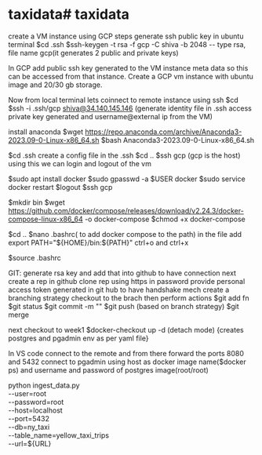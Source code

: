 # taxidata# taxidata

create a VM instance using GCP
steps
generate ssh public key in ubuntu terminal
$cd .ssh
$ssh-keygen -t rsa -f gcp -C shiva -b 2048  -- type rsa, file name gcp(it generates 2 public and private keys) 

In GCP add public ssh key generated to the VM instance meta data so this can be accessed from that instance.
Create a GCP vm instance with ubuntu image and 20/30 gb storage.

Now from local terminal lets coinnect to remote instance using ssh
$cd
$ssh -i .ssh/gcp shiva@34.140.145.146    (generate identity file in .ssh access private key generated and username@external ip from the VM)

install anaconda 
$wget https://repo.anaconda.com/archive/Anaconda3-2023.09-0-Linux-x86_64.sh
$bash Anaconda3-2023.09-0-Linux-x86_64.sh

$cd .ssh
create a config file in the .ssh 
$cd ..
$ssh gcp (gcp is the host) using this we can login and logout of the vm


$sudo apt install docker
$sudo gpasswd -a $USER docker
$sudo service docker restart
$logout
$ssh gcp

$mkdir bin
$wget https://github.com/docker/compose/releases/download/v2.24.3/docker-compose-linux-x86_64 -o docker-compose
$chmod +x docker-compose

$cd ..
$nano .bashrc( to add docker compose to the path)
in the file add 
export PATH="${HOME}/bin:${PATH}"
ctrl+o and ctrl+x

$source .bashrc


GIT:
generate rsa key and add that into github to have connection
next create a rep in github
clone rep using https in password provide personal access token generated in git hub to have handshake mech
create a branching strategy
checkout to the brach then perform actions
$git add fn
$git status
$git commit -m ""
$git push (based on branch strategy)
$git merge

next checkout to week1
$docker-checkout up -d (detach mode) {creates postgres and pgadmin env as per yaml file}

In VS code connect to the remote and from there forward the ports 8080 and 5432
connect to pgadmin using host as docker image name($docker ps) and username and password of postgres image(root/root)



python ingest_data.py \
  --user=root \
  --password=root \
  --host=localhost \
  --port=5432 \
  --db=ny_taxi \
  --table_name=yellow_taxi_trips \
  --url=${URL}

